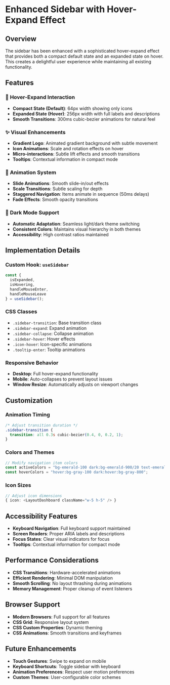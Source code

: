 # Enhanced Sidebar with Hover-Expand Effect

## Overview

The sidebar has been enhanced with a sophisticated hover-expand effect that provides both a compact default state and an expanded state on hover. This creates a delightful user experience while maintaining all existing functionality.

## Features

### 🎯 **Hover-Expand Interaction**
- **Compact State (Default)**: 64px width showing only icons
- **Expanded State (Hover)**: 256px width with full labels and descriptions
- **Smooth Transitions**: 300ms cubic-bezier animations for natural feel

### ✨ **Visual Enhancements**
- **Gradient Logo**: Animated gradient background with subtle movement
- **Icon Animations**: Scale and rotation effects on hover
- **Micro-interactions**: Subtle lift effects and smooth transitions
- **Tooltips**: Contextual information in compact mode

### 🎨 **Animation System**
- **Slide Animations**: Smooth slide-in/out effects
- **Scale Transitions**: Subtle scaling for depth
- **Staggered Navigation**: Items animate in sequence (50ms delays)
- **Fade Effects**: Smooth opacity transitions

### 🌙 **Dark Mode Support**
- **Automatic Adaptation**: Seamless light/dark theme switching
- **Consistent Colors**: Maintains visual hierarchy in both themes
- **Accessibility**: High contrast ratios maintained

## Implementation Details

### Custom Hook: `useSidebar`
```typescript
const { 
  isExpanded, 
  isHovering, 
  handleMouseEnter, 
  handleMouseLeave 
} = useSidebar();
```

### CSS Classes
- `.sidebar-transition`: Base transition class
- `.sidebar-expand`: Expand animation
- `.sidebar-collapse`: Collapse animation
- `.sidebar-hover`: Hover effects
- `.icon-hover`: Icon-specific animations
- `.tooltip-enter`: Tooltip animations

### Responsive Behavior
- **Desktop**: Full hover-expand functionality
- **Mobile**: Auto-collapses to prevent layout issues
- **Window Resize**: Automatically adjusts on viewport changes

## Customization

### Animation Timing
```css
/* Adjust transition duration */
.sidebar-transition {
  transition: all 0.3s cubic-bezier(0.4, 0, 0.2, 1);
}
```

### Colors and Themes
```typescript
// Modify navigation item colors
const activeColors = "bg-emerald-100 dark:bg-emerald-900/20 text-emerald-900 dark:text-emerald-100";
const hoverColors = "hover:bg-gray-100 dark:hover:bg-gray-800";
```

### Icon Sizes
```typescript
// Adjust icon dimensions
{ icon: <LayoutDashboard className="w-5 h-5" /> }
```

## Accessibility Features

- **Keyboard Navigation**: Full keyboard support maintained
- **Screen Readers**: Proper ARIA labels and descriptions
- **Focus States**: Clear visual indicators for focus
- **Tooltips**: Contextual information for compact mode

## Performance Considerations

- **CSS Transitions**: Hardware-accelerated animations
- **Efficient Rendering**: Minimal DOM manipulation
- **Smooth Scrolling**: No layout thrashing during animations
- **Memory Management**: Proper cleanup of event listeners

## Browser Support

- **Modern Browsers**: Full support for all features
- **CSS Grid**: Responsive layout system
- **CSS Custom Properties**: Dynamic theming
- **CSS Animations**: Smooth transitions and keyframes

## Future Enhancements

- **Touch Gestures**: Swipe to expand on mobile
- **Keyboard Shortcuts**: Toggle sidebar with keyboard
- **Animation Preferences**: Respect user motion preferences
- **Custom Themes**: User-configurable color schemes




